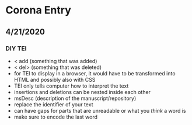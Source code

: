 # Corona Entry

## 4/21/2020

### DIY TEI

- < add (something that was added)
- < del> (something that was deleted)
- for TEI to display in a browser, it would have to be transformed into HTML and possibly also with CSS
- TEI only tells computer how to interpret the text
- insertions and deletions can be nested inside each other
- msDesc (description of the manuscript/repository)
- replace the identifier of your text
- can have gaps for parts that are unreadable or what you *think* a word is
- make sure to encode the last word
